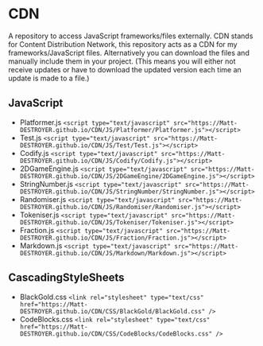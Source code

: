 # CDN
A repository to access JavaScript frameworks/files externally.
CDN stands for Content Distribution Network, this repository acts as a CDN for my frameworks/JavaScript files. Alternatively you can download the files and manually include them in your project. (This means you will either not receive updates or have to download the updated version each time an update is made to a file.)

## JavaScript
- Platformer.js `<script type="text/javascript" src="https://Matt-DESTROYER.github.io/CDN/JS/Platformer/Platformer.js"></script>`
- Test.js `<script type="text/javascript" src="https://Matt-DESTROYER.github.io/CDN/JS/Test/Test.js"></script>`
- Codify.js `<script type="text/javascript" src="https://Matt-DESTROYER.github.io/CDN/JS/Codify/Codify.js"></script>`
- 2DGameEngine.js `<script type="text/javascript" src="https://Matt-DESTROYER.github.io/CDN/JS/2DGameEngine/2DGameEngine.js"></script>`
- StringNumber.js `<script type="text/javascript" src="https://Matt-DESTROYER.github.io/CDN/JS/StringNumber/StringNumber.js"></script>`
- Randomiser.js `<script type="text/javascript" src="https://Matt-DESTROYER.github.io/CDN/JS/Randomiser/Randomiser.js"></script>`
- Tokeniser.js `<script type="text/javascript" src="https://Matt-DESTROYER.github.io/CDN/JS/Tokeniser/Tokeniser.js"></script>`
- Fraction.js `<script type="text/javascript" src="https://Matt-DESTROYER.github.io/CDN/JS/Fraction/Fraction.js"></script>`
- Markdown.js `<script type="text/javascript" src="https://Matt-DESTROYER.github.io/CDN/JS/Markdown/Markdown.js"></script>`

## CascadingStyleSheets
- BlackGold.css `<link rel="stylesheet" type="text/css" href="https://Matt-DESTROYER.github.io/CDN/CSS/BlackGold/BlackGold.css" />`
- CodeBlocks.css `<link rel="stylesheet" type="text/css" href="https://Matt-DESTROYER.github.io/CDN/CSS/CodeBlocks/CodeBlocks.css" />`
